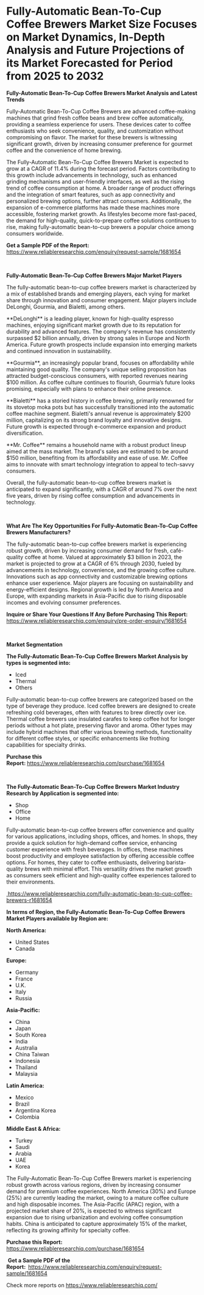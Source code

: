 <p><h1>Fully-Automatic Bean-To-Cup Coffee Brewers Market Size Focuses on Market Dynamics, In-Depth Analysis and Future Projections of its Market Forecasted for Period from 2025 to 2032</h1></p><p><strong>Fully-Automatic Bean-To-Cup Coffee Brewers Market Analysis and Latest Trends</strong></p>
<p><p>Fully-Automatic Bean-To-Cup Coffee Brewers are advanced coffee-making machines that grind fresh coffee beans and brew coffee automatically, providing a seamless experience for users. These devices cater to coffee enthusiasts who seek convenience, quality, and customization without compromising on flavor. The market for these brewers is witnessing significant growth, driven by increasing consumer preference for gourmet coffee and the convenience of home brewing.</p><p>The Fully-Automatic Bean-To-Cup Coffee Brewers Market is expected to grow at a CAGR of 11.4% during the forecast period. Factors contributing to this growth include advancements in technology, such as enhanced grinding mechanisms and user-friendly interfaces, as well as the rising trend of coffee consumption at home. A broader range of product offerings and the integration of smart features, such as app connectivity and personalized brewing options, further attract consumers. Additionally, the expansion of e-commerce platforms has made these machines more accessible, fostering market growth. As lifestyles become more fast-paced, the demand for high-quality, quick-to-prepare coffee solutions continues to rise, making fully-automatic bean-to-cup brewers a popular choice among consumers worldwide.</p></p>
<p><strong>Get a Sample PDF of the Report:&nbsp;</strong> <a href="https://www.reliableresearchiq.com/enquiry/request-sample/1681654?utm_campaign=2282&utm_medium=2&utm_source=Github&utm_content=ia&utm_term=24032025&utm_id=fully-automatic-bean-to-cup-coffee-brewers">https://www.reliableresearchiq.com/enquiry/request-sample/1681654</a></p>
<p>&nbsp;</p>
<p><strong>Fully-Automatic Bean-To-Cup Coffee Brewers Major Market Players</strong></p>
<p><p>The fully-automatic bean-to-cup coffee brewers market is characterized by a mix of established brands and emerging players, each vying for market share through innovation and consumer engagement. Major players include DeLonghi, Gourmia, and Bialetti, among others.</p><p>**DeLonghi** is a leading player, known for high-quality espresso machines, enjoying significant market growth due to its reputation for durability and advanced features. The company's revenue has consistently surpassed $2 billion annually, driven by strong sales in Europe and North America. Future growth prospects include expansion into emerging markets and continued innovation in sustainability.</p><p>**Gourmia**, an increasingly popular brand, focuses on affordability while maintaining good quality. The company's unique selling proposition has attracted budget-conscious consumers, with reported revenues nearing $100 million. As coffee culture continues to flourish, Gourmia’s future looks promising, especially with plans to enhance their online presence.</p><p>**Bialetti** has a storied history in coffee brewing, primarily renowned for its stovetop moka pots but has successfully transitioned into the automatic coffee machine segment. Bialetti's annual revenue is approximately $200 million, capitalizing on its strong brand loyalty and innovative designs. Future growth is expected through e-commerce expansion and product diversification.</p><p>**Mr. Coffee** remains a household name with a robust product lineup aimed at the mass market. The brand's sales are estimated to be around $150 million, benefiting from its affordability and ease of use. Mr. Coffee aims to innovate with smart technology integration to appeal to tech-savvy consumers.</p><p>Overall, the fully-automatic bean-to-cup coffee brewers market is anticipated to expand significantly, with a CAGR of around 7% over the next five years, driven by rising coffee consumption and advancements in technology.</p></p>
<p>&nbsp;</p>
<p><strong>What Are The Key Opportunities For Fully-Automatic Bean-To-Cup Coffee Brewers Manufacturers?</strong></p>
<p><p>The fully-automatic bean-to-cup coffee brewers market is experiencing robust growth, driven by increasing consumer demand for fresh, café-quality coffee at home. Valued at approximately $3 billion in 2023, the market is projected to grow at a CAGR of 6% through 2030, fueled by advancements in technology, convenience, and the growing coffee culture. Innovations such as app connectivity and customizable brewing options enhance user experience. Major players are focusing on sustainability and energy-efficient designs. Regional growth is led by North America and Europe, with expanding markets in Asia-Pacific due to rising disposable incomes and evolving consumer preferences.</p></p>
<p><strong>Inquire or Share Your Questions If Any Before Purchasing This Report:</strong> <a href="https://www.reliableresearchiq.com/enquiry/pre-order-enquiry/1681654?utm_campaign=2282&utm_medium=2&utm_source=Github&utm_content=ia&utm_term=24032025&utm_id=fully-automatic-bean-to-cup-coffee-brewers">https://www.reliableresearchiq.com/enquiry/pre-order-enquiry/1681654</a></p>
<p>&nbsp;</p>
<p><strong>Market Segmentation</strong></p>
<p><strong>The Fully-Automatic Bean-To-Cup Coffee Brewers Market Analysis by types is segmented into:</strong></p>
<p><ul><li>Iced</li><li>Thermal</li><li>Others</li></ul></p>
<p><p>Fully-automatic bean-to-cup coffee brewers are categorized based on the type of beverage they produce. Iced coffee brewers are designed to create refreshing cold beverages, often with features to brew directly over ice. Thermal coffee brewers use insulated carafes to keep coffee hot for longer periods without a hot plate, preserving flavor and aroma. Other types may include hybrid machines that offer various brewing methods, functionality for different coffee styles, or specific enhancements like frothing capabilities for specialty drinks.</p></p>
<p><strong>Purchase this Report:&nbsp;</strong><a href="https://www.reliableresearchiq.com/purchase/1681654?utm_campaign=2282&utm_medium=2&utm_source=Github&utm_content=ia&utm_term=24032025&utm_id=fully-automatic-bean-to-cup-coffee-brewers">https://www.reliableresearchiq.com/purchase/1681654</a></p>
<p>&nbsp;</p>
<p><strong>The Fully-Automatic Bean-To-Cup Coffee Brewers Market Industry Research by Application is segmented into:</strong></p>
<p><ul><li>Shop</li><li>Office</li><li>Home</li></ul></p>
<p><p>Fully-automatic bean-to-cup coffee brewers offer convenience and quality for various applications, including shops, offices, and homes. In shops, they provide a quick solution for high-demand coffee service, enhancing customer experience with fresh beverages. In offices, these machines boost productivity and employee satisfaction by offering accessible coffee options. For homes, they cater to coffee enthusiasts, delivering barista-quality brews with minimal effort. This versatility drives the market growth as consumers seek efficient and high-quality coffee experiences tailored to their environments.</p></p>
<p><a href="https://www.reliableresearchiq.com/fully-automatic-bean-to-cup-coffee-brewers-r1681654?utm_campaign=2282&utm_medium=2&utm_source=Github&utm_content=ia&utm_term=24032025&utm_id=fully-automatic-bean-to-cup-coffee-brewers">&nbsp;https://www.reliableresearchiq.com/fully-automatic-bean-to-cup-coffee-brewers-r1681654</a></p>
<p><strong>In terms of Region, the Fully-Automatic Bean-To-Cup Coffee Brewers Market Players available by Region are:</strong></p>
<p>
    <p> <strong> North America: </strong>
        <ul>
            <li>United States</li>
            <li>Canada</li>
        </ul>
        </p> 
    <p> <strong> Europe: </strong>
        <ul>
            <li>Germany</li>
            <li>France</li>
            <li>U.K.</li>
            <li>Italy</li>
            <li>Russia</li>
        </ul>
        </p> 
    <p> <strong> Asia-Pacific: </strong>
        <ul>
            <li>China</li>
            <li>Japan</li>
            <li>South Korea</li>
            <li>India</li>
            <li>Australia</li>
            <li>China Taiwan</li>
            <li>Indonesia</li>
            <li>Thailand</li>
            <li>Malaysia</li>
        </ul>
        </p> 
    <p> <strong> Latin America: </strong>
        <ul>
            <li>Mexico</li>
            <li>Brazil</li>
            <li>Argentina Korea</li>
            <li>Colombia</li>
        </ul>
        </p> 
    <p> <strong> Middle East & Africa: </strong>
        <ul>
            <li>Turkey</li>
            <li>Saudi</li>
            <li>Arabia</li>
            <li>UAE</li>
            <li>Korea</li>
        </ul>
    </p>
    </p>
<p><p>The Fully-Automatic Bean-To-Cup Coffee Brewers market is experiencing robust growth across various regions, driven by increasing consumer demand for premium coffee experiences. North America (30%) and Europe (25%) are currently leading the market, owing to a mature coffee culture and high disposable incomes. The Asia-Pacific (APAC) region, with a projected market share of 20%, is expected to witness significant expansion due to rising urbanization and evolving coffee consumption habits. China is anticipated to capture approximately 15% of the market, reflecting its growing affinity for specialty coffee.</p></p>
<p><strong>Purchase this Report: </strong><a href="https://www.reliableresearchiq.com/purchase/1681654?utm_campaign=2282&utm_medium=2&utm_source=Github&utm_content=ia&utm_term=24032025&utm_id=fully-automatic-bean-to-cup-coffee-brewers">https://www.reliableresearchiq.com/purchase/1681654</a></p>
<p>&nbsp;<strong>Get a Sample PDF of the Report:&nbsp;&nbsp;</strong><a href="https://www.reliableresearchiq.com/enquiry/request-sample/1681654?utm_campaign=2282&utm_medium=2&utm_source=Github&utm_content=ia&utm_term=24032025&utm_id=fully-automatic-bean-to-cup-coffee-brewers">https://www.reliableresearchiq.com/enquiry/request-sample/1681654</a></p>
<p><strong></strong></p>
<p>Check more reports on <a href="https://www.reliableresearchiq.com/?utm_campaign=2282&utm_medium=2&utm_source=Github&utm_content=ia&utm_term=24032025&utm_id=fully-automatic-bean-to-cup-coffee-brewers">https://www.reliableresearchiq.com/</a></p>
